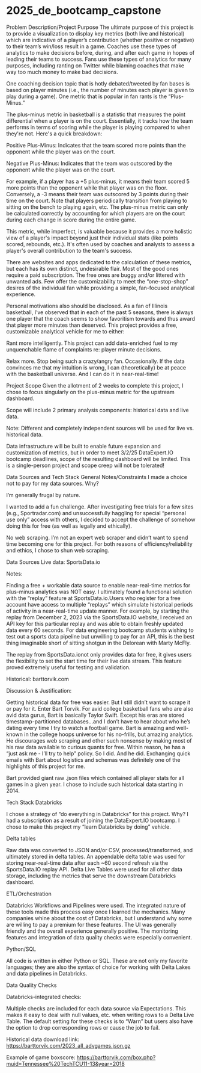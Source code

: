 # 2025_de_bootcamp_capstone

Problem Description/Project Purpose
The ultimate purpose of this project is to provide a visualization to display key metrics (both live and historical) which are indicative of a player’s contribution (whether positive or negative) to their team’s win/loss result in a game. Coaches use these types of analytics to make decisions before, during, and after each game in hopes of leading their teams to success. Fans use these types of analytics for many purposes, including ranting on Twitter while blaming coaches that make way too much money to make bad decisions.

One coaching decision topic that is hotly debated/tweeted by fan bases is based on player minutes (i.e., the number of minutes each player is given to play during a game). One metric that is popular in fan rants is the “Plus-Minus.”

The plus-minus metric in basketball is a statistic that measures the point differential when a player is on the court. Essentially, it tracks how the team performs in terms of scoring while the player is playing compared to when they're not. Here's a quick breakdown:

Positive Plus-Minus: Indicates that the team scored more points than the opponent while the player was on the court.

Negative Plus-Minus: Indicates that the team was outscored by the opponent while the player was on the court.

For example, if a player has a +5 plus-minus, it means their team scored 5 more points than the opponent while that player was on the floor. Conversely, a -3 means their team was outscored by 3 points during their time on the court. Note that players periodically transition from playing to sitting on the bench to playing again, etc. The plus-minus metric can only be calculated correctly by accounting for which players are on the court during each change in score during the entire game.

This metric, while imperfect, is valuable because it provides a more holistic view of a player's impact beyond just their individual stats (like points scored, rebounds, etc.). It's often used by coaches and analysts to assess a player's overall contribution to the team's success.

There are websites and apps dedicated to the calculation of these metrics, but each has its own distinct, undesirable flair. Most of the good ones require a paid subscription. The free ones are buggy and/or littered with unwanted ads. Few offer the customizability to meet the “one-stop-shop” desires of the individual fan while providing a simple, fan-focused analytical experience.

Personal motivations also should be disclosed. As a fan of Illinois basketball, I’ve observed that in each of the past 5 seasons, there is always one player that the coach seems to show favoritism towards and thus award that player more minutes than deserved. This project provides a free, customizable analytical vehicle for me to either:

Rant more intelligently. This project can add data-enriched fuel to my unquenchable flame of complaints re: player minute decisions.

Relax more. Stop being such a crazy/angry fan. Occasionally. If the data convinces me that my intuition is wrong, I can (theoretically) be at peace with the basketball universe. And I can do it in near-real-time!

Project Scope
Given the allotment of 2 weeks to complete this project, I chose to focus singularly on the plus-minus metric for the upstream dashboard.

Scope will include 2 primary analysis components: historical data and live data.

Note: Different and completely independent sources will be used for live vs. historical data.

Data infrastructure will be built to enable future expansion and customization of metrics, but in order to meet 3/2/25 DataExpert.IO bootcamp deadlines, scope of the resulting dashboard will be limited. This is a single-person project and scope creep will not be tolerated!

Data Sources and Tech Stack
General Notes/Constraints
I made a choice not to pay for my data sources. Why?

I’m generally frugal by nature.

I wanted to add a fun challenge. After investigating free trials for a few sites (e.g., Sportradar.com) and unsuccessfully haggling for special “personal use only” access with others, I decided to accept the challenge of somehow doing this for free (as well as legally and ethically).

No web scraping. I’m not an expert web scraper and didn’t want to spend time becoming one for this project. For both reasons of efficiency/reliability and ethics, I chose to shun web scraping.

Data Sources
Live data: SportsData.io

Notes:

Finding a free + workable data source to enable near-real-time metrics for plus-minus analytics was NOT easy. I ultimately found a functional solution with the “replay” feature at SportsData.io.Users who register for a free account have access to multiple “replays” which simulate historical periods of activity in a near-real-time update manner. For example, by starting the replay from December 2, 2023 via the SportsData.IO website, I received an API key for this particular replay and was able to obtain freshly updated data every 60 seconds. For data engineering bootcamp students wishing to test out a sports data pipeline but unwilling to pay for an API, this is the best thing imaginable short of sitting shotgun in the Delorean with Marty McFly.

The replay from SportsData.ionot only provides data for free, it gives users the flexibility to set the start time for their live data stream. This feature proved extremely useful for testing and validation.

Historical: barttorvik.com

Discussion & Justification:

Getting historical data for free was easier. But I still didn’t want to scrape it or pay for it. Enter Bart Torvik. For avid college basketball fans who are also avid data gurus, Bart is basically Taylor Swift. Except his eras are stored timestamp-partitioned databases…and I don’t have to hear about who he’s dating every time I try to watch a football game. Bart is amazing and well-known in the college hoops universe for his no-frills, but amazing analytics. He discourages web scraping and other such nonsense by making most of his raw data available to curious quants for free. Within reason, he has a “just ask me - I’ll try to help” policy. So I did. And he did. Exchanging quick emails with Bart about logistics and schemas was definitely one of the highlights of this project for me.

Bart provided giant raw .json files which contained all player stats for all games in a given year. I chose to include such historical data starting in 2014.

Tech Stack
Databricks

I chose a strategy of “do everything in Databricks” for this project. Why? I had a subscription as a result of joining the DataExpert.IO bootcamp. I chose to make this project my “learn Databricks by doing” vehicle.

Delta tables

Raw data was converted to JSON and/or CSV, processed/transformed, and ultimately stored in delta tables. An appendable delta table was used for storing near-real-time data after each ~60 second refresh via the SportsData.IO replay API. Delta Live Tables were used for all other data storage, including the metrics that serve the downstream Databricks dashboard.

ETL/Orchestration

Databricks Workflows and Pipelines were used. The integrated nature of these tools made this process easy once I learned the mechanics. Many companies whine about the cost of Databricks, but I understand why some are willing to pay a premium for these features. The UI was generally friendly and the overall experience generally positive. The monitoring features and integration of data quality checks were especially convenient.

Python/SQL

All code is written in either Python or SQL. These are not only my favorite languages; they are also the syntax of choice for working with Delta Lakes and data pipelines in Databricks.

Data Quality Checks

Databricks-integrated checks:

Multiple checks are included for each data source via Expectations. This makes it easy to deal with null values, etc. when writing rows to a Delta Live Table. The default setting for these checks is to “Warn” but users also have the option to drop corresponding rows or cause the job to fail.

Historical data download link:
https://barttorvik.com/2023_all_advgames.json.gz

Example of game boxscore:
https://barttorvik.com/box.php?muid=Tennessee%20TechTCU11-13&year=2018
